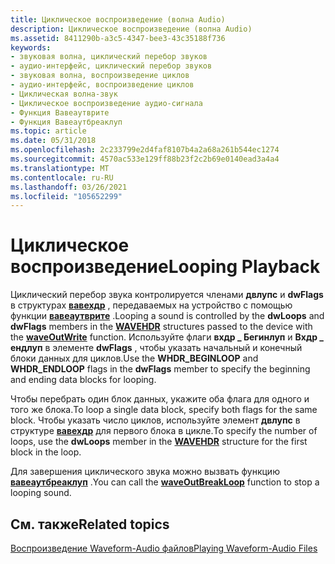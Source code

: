 ```yaml
---
title: Циклическое воспроизведение (волна Audio)
description: Циклическое воспроизведение (волна Audio)
ms.assetid: 8411290b-a3c5-4347-bee3-43c35188f736
keywords:
- звуковая волна, циклический перебор звуков
- аудио-интерфейс, циклический перебор звуков
- звуковая волна, воспроизведение циклов
- аудио-интерфейс, воспроизведение циклов
- Циклическая волна-звук
- Циклическое воспроизведение аудио-сигнала
- Функция Вавеаутврите
- Функция Вавеаутбреаклуп
ms.topic: article
ms.date: 05/31/2018
ms.openlocfilehash: 2c233799e2d4faf8107b4a2a68a261b544ec1274
ms.sourcegitcommit: 4570ac533e129ff88b23f2c2b69e0140ead3a4a4
ms.translationtype: MT
ms.contentlocale: ru-RU
ms.lasthandoff: 03/26/2021
ms.locfileid: "105652299"
---
```

# <a name="looping-playback"></a><span data-ttu-id="f9a6c-111">Циклическое воспроизведение</span><span class="sxs-lookup"><span data-stu-id="f9a6c-111">Looping Playback</span></span>

<span data-ttu-id="f9a6c-112">Циклический перебор звука контролируется членами **двлупс** и **dwFlags** в структурах [**вавехдр**](/windows/win32/api/mmeapi/ns-mmeapi-wavehdr) , передаваемых на устройство с помощью функции [**вавеаутврите**](/windows/win32/api/mmeapi/nf-mmeapi-waveoutwrite) .</span><span class="sxs-lookup"><span data-stu-id="f9a6c-112">Looping a sound is controlled by the **dwLoops** and **dwFlags** members in the [**WAVEHDR**](/windows/win32/api/mmeapi/ns-mmeapi-wavehdr) structures passed to the device with the [**waveOutWrite**](/windows/win32/api/mmeapi/nf-mmeapi-waveoutwrite) function.</span></span> <span data-ttu-id="f9a6c-113">Используйте флаги **вхдр \_ Бегинлуп** и **Вхдр \_ ендлуп** в элементе **dwFlags** , чтобы указать начальный и конечный блоки данных для циклов.</span><span class="sxs-lookup"><span data-stu-id="f9a6c-113">Use the **WHDR\_BEGINLOOP** and **WHDR\_ENDLOOP** flags in the **dwFlags** member to specify the beginning and ending data blocks for looping.</span></span>

<span data-ttu-id="f9a6c-114">Чтобы перебрать один блок данных, укажите оба флага для одного и того же блока.</span><span class="sxs-lookup"><span data-stu-id="f9a6c-114">To loop a single data block, specify both flags for the same block.</span></span> <span data-ttu-id="f9a6c-115">Чтобы указать число циклов, используйте элемент **двлупс** в структуре [**вавехдр**](/windows/win32/api/mmeapi/ns-mmeapi-wavehdr) для первого блока в цикле.</span><span class="sxs-lookup"><span data-stu-id="f9a6c-115">To specify the number of loops, use the **dwLoops** member in the [**WAVEHDR**](/windows/win32/api/mmeapi/ns-mmeapi-wavehdr) structure for the first block in the loop.</span></span>

<span data-ttu-id="f9a6c-116">Для завершения циклического звука можно вызвать функцию [**вавеаутбреаклуп**](/windows/win32/api/mmeapi/nf-mmeapi-waveoutbreakloop) .</span><span class="sxs-lookup"><span data-stu-id="f9a6c-116">You can call the [**waveOutBreakLoop**](/windows/win32/api/mmeapi/nf-mmeapi-waveoutbreakloop) function to stop a looping sound.</span></span>

## <a name="related-topics"></a><span data-ttu-id="f9a6c-117">См. также</span><span class="sxs-lookup"><span data-stu-id="f9a6c-117">Related topics</span></span>

<dl> <dt>

[<span data-ttu-id="f9a6c-118">Воспроизведение Waveform-Audio файлов</span><span class="sxs-lookup"><span data-stu-id="f9a6c-118">Playing Waveform-Audio Files</span></span>](playing-waveform-audio-files.md)
</dt> </dl>

 

 
